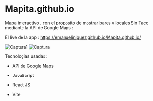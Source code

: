 # Mapita.github.io
Mapa interactivo , con el proposito de mostrar bares y locales Sin Tacc mediante la API de Google Maps : 

El live de la app : https://emanueliniguez.github.io/Mapita.github.io/ 

![Captura1](https://github.com/EmanuelIniguez/Mapita.github.io/assets/84642858/5120afd6-f9b5-4b0c-9a44-b761b208b705)
![Captura](https://github.com/EmanuelIniguez/Mapita.github.io/assets/84642858/31e2d31c-e163-426e-a248-c93767832719)

Tecnologias usadas : 
- API de Google Maps

- JavaScript

- React JS

- Vite





